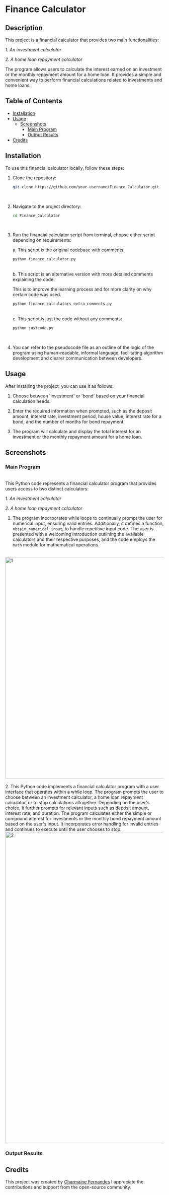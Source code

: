 # Finance Calculator

## Description

This project is a financial calculator that provides two main functionalities:

*1. An investment calculator*
   
*2. A home loan repayment calculator*
     
The program allows users to calculate the interest earned on an investment or the monthly repayment amount for a home loan. 
It provides a simple and convenient way to perform financial calculations related to investments and home loans.

## Table of Contents

- [Installation](#installation)
- [Usage](#usage)
  - [Screenshots](#screenshots)
    - [Main Program](#main-program)
    - [Output Results](#output-results)
- [Credits](#credits)

## Installation

To use this financial calculator locally, follow these steps:
<br>

1. Clone the repository:

   ```bash
   git clone https://github.com/your-username/Finance_Calculator.git
   ```
   <br>
   
2. Navigate to the project directory:

   ```bash
   cd Finance_Calculator
   ```
   <br>
   
3. Run the financial calculator script from terminal, choose either script depending on requirements:

   a. This script is the original codebase with comments:
   
   ```bash
   python finance_calculator.py
   ```
   <br>
   b. This script is an alternative version with more detailed comments explaining the code:
   
   This is to improve the learning process and for more clarity on why certain code was used.

   ```bash
   python finance_calculators_extra_comments.py
   ```
   <br>
   c. This script is just the code without any comments:

   ```bash
   python justcode.py
   ```
   <br>
  
4. You can refer to the pseudocode file as an outline of the logic of the program using human-readable, informal language,
   facilitating algorithm development and clearer communication between developers.
   <br>

## Usage

After installing the project, you can use it as follows:

1. Choose between 'investment' or 'bond' based on your financial calculation needs.

2. Enter the required information when prompted, such as the deposit amount, interest rate, investment period, house value, interest rate for a bond,
   and the number of months for bond repayment.

3. The program will calculate and display the total interest for an investment or the monthly repayment amount for a home loan.

## Screenshots

### Main Program
<br>
This Python code represents a financial calculator program that provides users access to two distinct calculators:

*1. An investment calculator*
   
*2. A home loan repayment calculator*

1. The program incorporates while loops to continually prompt the user for numerical input, ensuring valid entries. Additionally, it defines a function, `obtain_numerical_input`, to handle repetitive input code. The user is presented with a welcoming introduction outlining the available calculators and their respective purposes, and the code employs the `math` module for mathematical operations.
<br>
<img width="703" alt="1" src="https://github.com/gitgit-hooray/finalCapstone/assets/151678204/d9dfe3cd-43f9-4502-b235-d224d2a37f43">
<br>
<br>
2. This Python code implements a financial calculator program with a user interface that operates within a while loop. The program prompts the user to choose between an investment calculator, a home loan repayment calculator, or to stop calculations altogether. Depending on the user's choice, it further prompts for relevant inputs such as deposit amount, interest rate, and duration. The program calculates either the simple or compound interest for investments or the monthly bond repayment amount based on the user's input. It incorporates error handling for invalid entries and continues to execute until the user chooses to stop.
<img width="989" alt="2" src="https://github.com/gitgit-hooray/finalCapstone/assets/151678204/ae3115aa-aa2e-40c5-b895-edaeea64736d">
<br>

### Output Results



## Credits

This project was created by [Charmaine Fernandes](https://github.com/gitgit-hooray)
I appreciate the contributions and support from the open-source community.





